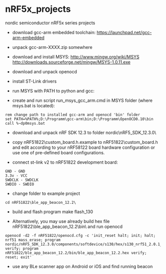 # nRF5x_projects
nordic semiconductor nRF5x series projects

* download gcc-arm embedded toolchain: https://launchpad.net/gcc-arm-embedded
* unpack gcc-arm-XXXX.zip somewhere
* download and install MSYS: http://www.mingw.org/wiki/MSYS http://downloads.sourceforge.net/mingw/MSYS-1.0.11.exe
* download and unpack openocd
* install ST-Link drivers

* run MSYS with PATH to python and gcc:
* create and run script run_msys_gcc_arm.cmd in MSYS folder (where msys.bat is located):

```
rem change path to installed gcc-arm and openocd 'bin' folder
set PATH=%PATH%;D:\Programm\gcc-arm\bin;D:\Programm\OpenOCD0.10\bin
call %~dp0msys.bat
```

* download and unpack nRF SDK 12.3 to folder nordic\nRF5_SDK_12.3.0\

* copy nRF51822\custom_board.h.example to nRF51822\custom_board.h and edit according to your nRF58122 board hardware configuration or 
  use one of pre-defined board configurations.

* connect st-link v2 to nRF51822 development board:
```
GND - GND
3.3v - VCC
SWDCLK - SWDCLK
SWDIO - SWDIO
```

* change folder to example project

```
cd nRF51822\ble_app_beacon_12.2\
```

* build and flash program
make flash_130

* Alternatively, you may use already build hex file nRF51822\ble_app_beacon_12.2\bin\ and run openocd 

```
openocd -d2 -f nRF51822/openocd.cfg -c 'init_reset halt; init; halt; nrf51 mass_erase; program nordic/nRF5_SDK_12.3.0/components/softdevice/s130/hex/s130_nrf51_2.0.1_softdevice.hex verify; program nRF51822/ble_app_beacon_12.2/bin/ble_app_beacon_12.2.hex verify; reset; exit'
```

* use any BLe scanner app on Android or iOS and find running beacon

